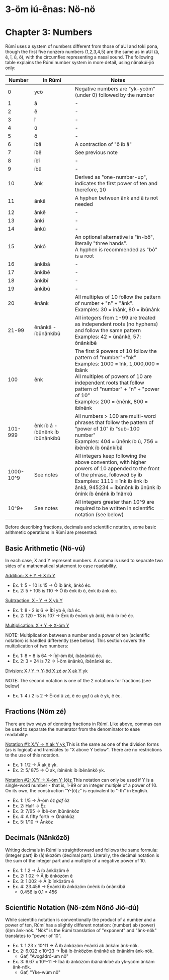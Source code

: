 # 3-öm iú-ênas: Nö-nö
# Chapter 3: Numbers

Rúmí uses a system of numbers different from those of aUI and toki pona, though the first five nonzero numbers (1,2,3,4,5) are the same as in aUI (â, ê, î, û, ô), with the circumflex representing a nasal sound. The following table explains the Rúmí number system in more detail, using nânakúí-jió only:


|Number|In Rúmí|Notes|
|-------|-------|-|
|0|ycö|Negative numbers are "yk-ycöm" (under 0) followed by the number| 
|1|â|-|
|2|ê|-|
|3|î|-|
|4|û|-|
|5|ô|-|
|6|íbâ| A contraction of "ô íb â"|
|7|íbê| See previous note|
|8|íbî|-|
|9|íbû|-|
|10|ânk| Derived as "one-number-up", indicates the first power of ten and therefore, 10|
|11|ânkâ|A hyphen between ânk and â is not needed|
|12|ânkê|-|
|13|ânkî|-|
|14|ânkû|-|
|15|ânkô|An optional alternative is "în-bô", literally "three hands".<br> A hyphen is recommended as "bô" is a root|
|16|ânkíbâ|-|
|17|ânkíbê|-|
|18|ânkíbî|-|
|19|ânkíbû|-|
|20|ênânk|All multiples of 10 follow the pattern of number + "n" + "ânk". <br> Examples: 30 = înânk, 80 = íbûnânk|
|21-99|ênânkâ - íbûnânkíbû| All integers from 1-99 are treated as independent roots (no hyphens) and follow the same pattern <br> Examples: 42 = ûnânkê, 57: ônânkíbê|
|100|ênk|The first 9 powers of 10 follow the pattern of "number"+"nk" <br> Examples: 1000 = înk, 1,000,000 = íbânk <br> All multiples of powers of 10 are independent roots that follow pattern of "number" + "n" + "power of 10" <br> Examples: 200 = ênênk, 800 = íbînênk|
|101-999|ênk íb â - íbûnênk íb íbûnânkíbû|All numbers > 100 are multi-word phrases that follow the pattern of "power of 10" íb "sub-100 number" <br> Examples: 404 = ûnênk íb û, 756 = íbênênk íb ônânkíbâ|
|1000-10^9|See notes|All integers keep following the above convention, with higher powers of 10 appended to the front of the phrase, followed by íb <br> Examples: 1111 = înk íb ênk íb ânkâ, 945234 = íbûnônk íb ûnûnk íb ônînk íb ênênk íb înânkû|
|10^9+|See notes|All integers greater than 10^9 are required to be written in scientific notation (see below)|

Before describing fractions, decimals and scientific notation, some basic arithmetic operations in Rúmí are presented:

## Basic Arithmetic (Nö-vú)

In each case, X and Y represent numbers. A comma is used to separate two sides of a mathematical statement to ease readability.

<ins> Addition: X + Y -> X íb Y </ins>
* Ex. 1: 5 + 10 is 15 -> Ô íb ânk, ânkó éc.
* Ex. 2: 5 + 105 is 110 -> Ô íb ênk íb ô, ênk íb ânk éc.

<ins> Subtraction: X - Y -> X yb Y </ins>
* Ex. 1: 8 - 2 is 6 -> Íbî yb ê, íbâ éc.
* Ex. 2: 120 - 13 is 107 -> Ênk íb ênânk yb ânkî, ênk íb íbê éc.

<ins> Multiplication: X * Y -> X-öm Y </ins>

NOTE: Multiplication between a number and a power of ten (scientific notation) is handled differently (see below). This section covers the multiplication of two numbers:
* Ex. 1: 8 * 8 is 64 -> Íbî-öm íbî, íbânânkû éc.
* Ex. 2: 3 * 24 is 72 -> Î-öm ênânkû, íbênânkê éc.

<ins> Division: X / Y -> Y-öd X zé *or* X ak Y yk </ins>

NOTE: The second notation is one of the 2 notations for fractions (see below)
* Ex. 1: 4 / 2 is 2 -> Ê-öd û zé, ê éc *gaf* û ak ê yk, ê éc.

## Fractions (Nöm zé)

There are two ways of denoting fractions in Rúmí. Like above, commas can be used to separate the numerator from the denominator to ease readability:

<ins> Notation #1: X/Y -> X ak Y yk </ins>
This is the same as one of the division forms (as is logical) and translates to "X above Y below". There are no restrictions to the use of this notation.
* Ex. 1: 1/2 -> Â ak ê yk.
* Ex. 2: 5/ 875 -> Ô ak, íbînênk íb íbênânkô yk.
 

<ins> Notation #2: X/Y -> X-öm Y-(ö)z </ins>
This notation can only be used if Y is a single-word number - that is, 1-99 or an integer multiple of a power of 10. On its own, the construction "Y-(ö)z" is equivalent to "<number>-th" in English.
* Ex. 1: 1/5 -> Â-öm ôz *gaf* ôz
* Ex. 2: Half -> Êz
* Ex. 3: 7/95 -> Íbê-öm íbûnânkôz
* Ex. 4: A fifty forth -> Ônânkûz
* Ex. 5: 1/10 -> Ânköz

## Decimals (Nânközö)

Writing decimals in Rúmí is straightforward and follows the same formula: (integer part) íb (â)nkozöm (decimal part). Literally, the decimal notation is the sum of the integer part and a multiple of a negative power of 10.

* Ex. 1: 1.2 -> Â íb ânközöm ê
* Ex. 2: 1.02 -> Â íb ênközöm ê
* Ex. 3: 1.002 -> Â íb înközöm ê
* Ex. 4: 23.456 -> Ênânkî íb ânközöm ûnênk íb ônânkíbâ
  * 0.456 is 0.1 * 456

## Scientific Notation (Nö-zém Nönö Jió-dú)

While scientific notation is conventionally the product of a number and a power of ten, Rúmí has a slightly different notation: (number) ab (power)(ö)m ânk-nök. "Nök" is the Rúmí translation of "exponent" and "ânk-nök" translates to "power of 10". 

* Ex. 1: 1.23 x 10^11 -> Â íb ânközöm ênânkî ab ânkâm ânk-nök.
* Ex. 2: 6.022 x 10^23 -> Íbâ íb ênközöm ênânkê ab ênânkîm ânk-nök.
  * Gaf, "Avogádró-um nö"
* Ex. 3: 6.67 x 10^-11 -> Íbâ íb ânközöm íbânânkíbê ab yk-ycöm ânkâm ânk-nök.
  * Gaf, "Yke-wúm nö"
















